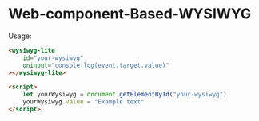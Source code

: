 # Web-component-Based-WYSIWYG

Usage:

``` HTML
<wysiwyg-lite
    id="your-wysiwyg" 
    oninput="console.log(event.target.value)"
></wysiwyg-lite>

<script>
    let yourWysiwyg = document.getElementById("your-wysiwyg")
    yourWysiwyg.value = "Example text"
</script>
```

